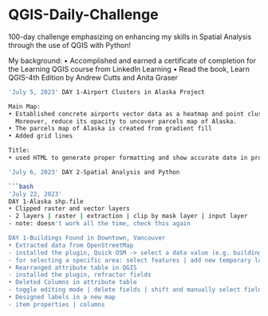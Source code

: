 # QGIS-Daily-Challenge
100-day challenge emphasizing on enhancing my skills in Spatial Analysis through the use of QGIS with Python!

My background:
• Accomplished and earned a certificate of completion for the Learning QGIS course from LinkedIn Learning
• Read the book, Learn QGIS-4th Edition by Andrew Cutts and Anita Graser

```bash
'July 5, 2023' DAY 1-Airport Clusters in Alaska Project

Main Map:
• Established concrete airports vector data as a heatmap and point cluster.
  Moreover, reduce its opacity to uncover parcels map of Alaska.
• The parcels map of Alaska is created from gradient fill
• Added grid lines

Title:
• used HTML to generate proper formatting and show accurate date in profile
```

```bash
'July 6, 2023' DAY 2-Spatial Analysis and Python

```bash
'July 22, 2023'
DAY 1-Alaska shp.file
• Clipped raster and vector layers
- 2 layers | raster | extraction | clip by mask layer | input layer
- note: doesn't work all the time, check this again

DAY 1-Buildings Found in Downtown, Vancouver
• Extracted data from OpenStreetMap
- installed the plugin, Quick OSM -> select a data value (e.g. building) -> select canvas extent
- for selecting a specific area: select features | add new temporary layer | paste
• Rearranged attribute table in QGIS
- installed the plugin, refractor fields
• Deleted Columns in attribute table
- toggle editing mode | delete fields | shift and manually select fields
• Designed labels in a new map
- item properties | columns


